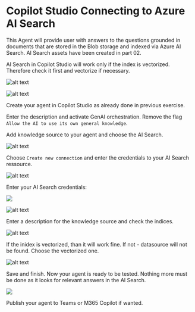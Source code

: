 # Copilot Studio Connecting to Azure AI Search

This Agent will provide user with answers to the questions grounded in documents that are stored in the Blob storage and indexed via Azure AI Search. AI Search assets have been created in part 02.

AI Search in Copilot Studio will work only if the index is vectorized. Therefore check it first and vectorize if necessary. 

![alt text](main/imgs_mcs/cs_vectorize_index.png)

![alt text](main/imgs_mcs/cs_vectorize_index2.png)

Create your agent in Copilot Studio as already done in previous exercise.

Enter the description and activate GenAI orchestration. Remove the flag `Allow the AI to use its own general knowledge`.

Add knowledge source to your agent and choose the AI Search.

![alt text](main/imgs_mcs/cs_add_azureAIsearch.png)

Choose `Create new connection` and enter the credentials to your AI Search ressource.

![alt text](main/imgs_mcs/CS_azureAIsearch_newconn.png)

Enter your AI Search credentials: 

![](main/imgs_mcs/CS_azureAIsearch_cred1.png)

![alt text](main/imgs_mcs/CS_azureAIsearch_cred2.png)

Enter a description for the knowledge source and check the indices.

![alt text](main/imgs_mcs/CS_azureAIsearch_descr.png)

If the inidex is vectorized, than it will work fine. If not - datasource will not be found. Choose the vectorized one.

![alt text](main/imgs_mcs/CS_azureAIsearch_index.png)

Save and finish. Now your agent is ready to be tested. Nothing more must be done as it looks for relevant answers in the AI Search.

![](main/imgs_mcs/CS_azureAIsearch_testpane.png)

Publish your agent to Teams or M365 Copilot if wanted.

